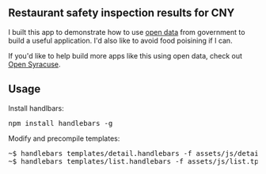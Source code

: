 ## Restaurant safety inspection results for CNY

I built this app to demonstrate how to use [open data](http://opendata.guide/) from government to build a useful application. I'd also like to avoid food poisining if I can.

If you'd like to help build more apps like this using open data, check out [Open Syracuse](http://opensyracuse.org/).

## Usage

Install handlbars: 

<pre>
npm install handlebars -g
</pre>

Modify and precompile templates:

<pre>
~$ handlebars templates/detail.handlebars -f assets/js/detail.tpl.js
~$ handlebars templates/list.handlebars -f assets/js/list.tpl.js
</pre>